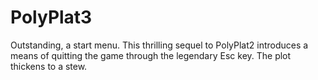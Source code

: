# PolyPlat3
Outstanding, a start menu. This thrilling sequel to PolyPlat2 introduces a means of quitting the game through the legendary Esc key. The plot thickens to a stew.
